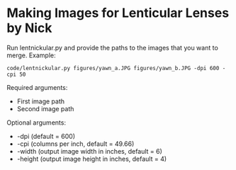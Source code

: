 # Making Images for Lenticular Lenses by Nick


Run lentnickular.py and provide the paths to the images that you want to merge. Example:

 ``code/lentnickular.py figures/yawn_a.JPG figures/yawn_b.JPG -dpi 600 -cpi 50``

Required arguments:
- First image path
- Second image path

Optional arguments: 
- -dpi (default = 600)
- -cpi (columns per inch, default = 49.66)
- -width (output image width in inches, default = 6)
- -height (output image height in inches, default = 4)
